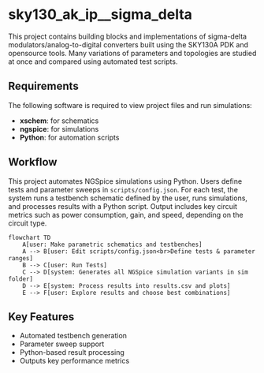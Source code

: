 # sky130_ak_ip__sigma_delta

This project contains building blocks and implementations of sigma-delta modulators/analog-to-digital converters built using the SKY130A PDK and opensource tools. Many variations of parameters and topologies are studied at once and compared using automated test scripts.

## Requirements

The following software is required to view project files and run simulations:

- **xschem**: for schematics
- **ngspice**: for simulations
- **Python**: for automation scripts

## Workflow

This project automates NGSpice simulations using Python. Users define tests and parameter sweeps in `scripts/config.json`. For each test, the system runs a testbench schematic defined by the user, runs simulations, and processes results with a Python script. Output includes key circuit metrics such as power consumption, gain, and speed, depending on the circuit type.

```mermaid
flowchart TD
    A[user: Make parametric schematics and testbenches]
    A --> B[user: Edit scripts/config.json<br>Define tests & parameter ranges]
    B --> C[user: Run Tests]
    C --> D[system: Generates all NGSpice simulation variants in sim folder]
    D --> E[system: Process results into results.csv and plots]
    E --> F[user: Explore results and choose best combinations]
```

## Key Features

- Automated testbench generation
- Parameter sweep support
- Python-based result processing
- Outputs key performance metrics
